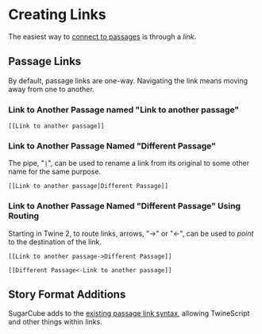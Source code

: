 # Creating Links

The easiest way to [connect to passages](../../terms/terms_passages.md#connecting-passages) is through a *link*.

## Passage Links

By default, passage links are one-way. Navigating the link means moving away from one to another.

### Link to Another Passage named "Link to another passage"

```twee
[[Link to another passage]]
```

### Link to Another Passage Named "Different Passage"

The pipe, "`|`", can be used to rename a link from its original to some other name for the same purpose.

```twee
[[Link to another passage|Different Passage]]
```

### Link to Another Passage Named "Different Passage" Using Routing

Starting in Twine 2, to route links, arrows, "->" or "<-", can be used to *point* to the destination of the link.

```twee
[[Link to another passage->Different Passage]]
```

```twee
[[Different Passage<-Link to another passage]]
```

## Story Format Additions

SugarCube adds to the [existing passage link syntax](https://www.motoslave.net/sugarcube/2/docs/#markup-link), allowing TwineScript and other things within links.
